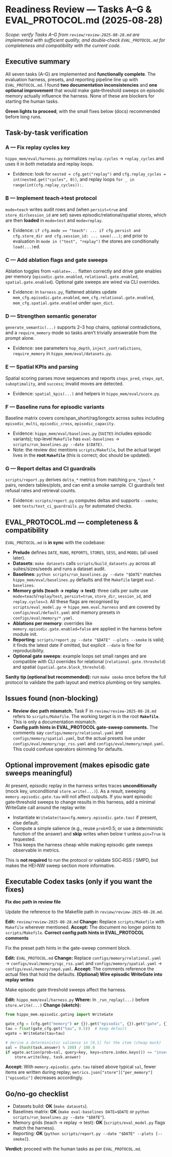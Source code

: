 # Readiness Review — Tasks A–G & EVAL_PROTOCOL.md (2025‑08‑28)
_Scope: verify Tasks A–G from `review/review-2025-08-28.md` are implemented with sufficient quality, and double‑check `EVAL_PROTOCOL.md` for completeness and compatibility with the current code._


## Executive summary


All seven tasks (A–G) are implemented and **functionally complete**. The evaluation harness, presets, and reporting pipeline line up with `EVAL_PROTOCOL.md`. I found **two documentation inconsistencies** and **one optional improvement** that would make gate‑threshold sweeps on episodic memory actually influence the harness. None of these are blockers for starting the human tasks.

**Green lights to proceed**, with the small fixes below (docs) recommended before long runs.


## Task-by-task verification

### A — Fix replay cycles key

`hippo_mem/eval/harness.py` normalizes `replay.cycles` → `replay_cycles` and uses it in both metadata and replay loops.

- Evidence: look for `nested = cfg.get("replay")` and `cfg.replay_cycles = int(nested.get("cycles", 0))`, and replay loops `for _ in range(int(cfg.replay_cycles)):`.
### B — Implement teach→test protocol

`mode=teach` writes audit rows and (when `persist=true` and `store_dir`/`session_id` are set) saves episodic/relational/spatial stores, which are then **loaded** in `mode=test` and `mode=replay`.

- Evidence: `if cfg.mode == "teach": ... if cfg.persist and cfg.store_dir and cfg.session_id: ... save(...)`; and prior to evaluation in `mode in ("test", "replay")` the stores are conditionally `load(...)`ed.
### C — Add ablation flags and gate sweeps

Ablation toggles from `+ablate=...` flatten correctly and drive gate enables per memory (`episodic.gate.enabled`, `relational.gate.enabled`, `spatial.gate.enabled`). Optional gate sweeps are wired via CLI overrides.

- Evidence: in `harness.py`, flattened ablates update `mem_cfg.episodic.gate.enabled`, `mem_cfg.relational.gate.enabled`, `mem_cfg.spatial.gate.enabled` under `open_dict`.
### D — Strengthen semantic generator

`generate_semantic(...)` supports 2–3 hop chains, optional contradictions, and a `require_memory` mode so tasks aren’t trivially answerable from the prompt alone.

- Evidence: see parameters `hop_depth`, `inject_contradictions`, `require_memory` in `hippo_mem/eval/datasets.py`.
### E — Spatial KPIs and parsing

Spatial scoring parses move sequences and reports `steps_pred`, `steps_opt`, `suboptimality`, and `success`; invalid moves are detected.

- Evidence: `spatial_kpis(...)` and helpers in `hippo_mem/eval/score.py`.
### F — Baseline runs for episodic variants

Baseline matrix covers core/span_short/rag/longctx across suites including `episodic_multi`, `episodic_cross`, `episodic_capacity`.

- Evidence: `hippo_mem/eval/baselines.py` (`SUITES` includes episodic variants); top‑level `Makefile` has `eval-baselines` → `scripts/run_baselines.py --date $(DATE)`.
- Note: the review doc mentions `scripts/Makefile`, but the actual target lives in the **root `Makefile`** (this is correct; doc should be updated).
### G — Report deltas and CI guardrails

`scripts/report.py` derives `delta_*` metrics from matching `pre_*`/`post_*` pairs, renders tables/plots, and can emit a smoke sample. CI guardrails test refusal rates and retrieval counts.

- Evidence: `scripts/report.py` computes deltas and supports `--smoke`; see `tests/test_ci_guardrails.py` for automated checks.


## EVAL_PROTOCOL.md — completeness & compatibility


`EVAL_PROTOCOL.md` is **in sync** with the codebase:
- **Prelude** defines `DATE`, `RUNS`, `REPORTS`, `STORES`, `SESS`, and `MODEL` (all used later).
- **Datasets**: `make datasets` calls `scripts/build_datasets.py` across all suites/sizes/seeds and runs a dataset audit.
- **Baselines**: `python scripts/run_baselines.py --date "$DATE"` matches `hippo_mem/eval/baselines.py` defaults and the `Makefile` target `eval-baselines`.
- **Memory grids (teach → replay → test)**: three calls per suite use `mode=teach`/`replay`/`test`, `persist=true`, `store_dir`, `session_id`, and `replay.cycles=3`. All these flags are recognised by `scripts/eval_model.py` → `hippo_mem.eval.harness` and are covered by `configs/eval/default.yaml` and memory presets in `configs/eval/memory/*.yaml`.
- **Ablations per memory**: overrides like `memory.episodic.gate.enabled=false` are applied in the harness before module init.
- **Reporting**: `scripts/report.py --date "$DATE" --plots --smoke` is valid; it finds the latest date if omitted, but explicit `--date` is fine for reproducibility.
- **Optional gate sweeps**: example loops set small ranges and are compatible with CLI overrides for relational (`relational.gate.threshold`) and spatial (`spatial.gate.block_threshold`).

**Sanity tip (optional but recommended):** run `make smoke` once before the full protocol to validate the path layout and metrics plumbing on tiny samples.


## Issues found (non‑blocking)

- **Review doc path mismatch.** Task F in `review/review-2025-08-28.md` refers to `scripts/Makefile`. The working target is in the root **`Makefile`**. This is only a documentation mismatch.
- **Config path hints in EVAL_PROTOCOL gate‑sweep comments.** The comments say `configs/memory/relational.yaml` and `configs/memory/spatial.yaml`, but the actual presets live under `configs/eval/memory/sgc_rss.yaml` and `configs/eval/memory/smpd.yaml`. This could confuse operators skimming for defaults.


## Optional improvement (makes episodic gate sweeps meaningful)


At present, episodic replay in the harness writes traces **unconditionally** (mock key, unconditional `store.write(...)`). As a result, sweeping `memory.episodic.gate.tau` will not affect outputs. If you want episodic gate‑threshold sweeps to change results in this harness, add a minimal WriteGate call around the replay write:

- Instantiate `WriteGate(tau=cfg.memory.episodic.gate.tau)` if present, else default.
- Compute a simple salience (e.g., reuse `prob`≈0.5; or use a deterministic function of the answer) and **skip** writes when below τ unless `pin=True` is requested.
- This keeps the harness cheap while making episodic gate sweeps observable in metrics.

This is **not required** to run the protocol or validate SGC‑RSS / SMPD, but makes the HEI‑NW sweep section more informative.


## Executable Codex tasks (only if you want the fixes)

**Fix doc path in review file**

Update the reference to the Makefile path in `review/review-2025-08-28.md`.

**Edit:** `review/review-2025-08-28.md`
**Change:** Replace `scripts/Makefile` with `Makefile` wherever mentioned.
**Accept:** The document no longer points to `scripts/Makefile`. 
**Correct config path hints in EVAL_PROTOCOL comments**

Fix the preset path hints in the gate-sweep comment block.

**Edit:** `EVAL_PROTOCOL.md`
**Change:** Replace `configs/memory/relational.yaml` → `configs/eval/memory/sgc_rss.yaml` and `configs/memory/spatial.yaml` → `configs/eval/memory/smpd.yaml`.
**Accept:** The comments reference the actual files that hold the defaults. 
**(Optional) Wire episodic WriteGate into replay writes**

Make episodic gate threshold sweeps affect the harness.

**Edit:** `hippo_mem/eval/harness.py`
**Where:** In `_run_replay(...)` before `store.write(...)`
**Change (sketch):**
```python
from hippo_mem.episodic.gating import WriteGate

gate_cfg = (cfg.get("memory") or {}).get("episodic", {}).get("gate", {})
tau = float(gate_cfg.get("tau", 0.5))  # keep default
wgate = WriteGate(tau=tau)

# derive a deterministic salience in [0,1] for the item (cheap mock)
sal = (hash(task.answer) % 100) / 100.0
if wgate.action(prob=sal, query=key, keys=store.index.keys()) == "insert":
    store.write(key, task.answer)
```
**Accept:** With `memory.episodic.gate.tau` raised above typical `sal`, fewer items are written during replay; `metrics.json["store"]["per_memory"]["episodic"]` decreases accordingly.


## Go/no‑go checklist


- Datasets build: **OK** (`make datasets`).
- Baselines matrix: **OK** (`make eval-baselines DATE=$DATE` or `python scripts/run_baselines.py --date "$DATE"`).
- Memory grids (teach → replay → test): **OK** (`scripts/eval_model.py` flags match the harness).
- Reporting: **OK** (`python scripts/report.py --date "$DATE" --plots [--smoke]`).

**Verdict:** proceed with the human tasks as per `EVAL_PROTOCOL.md`.
